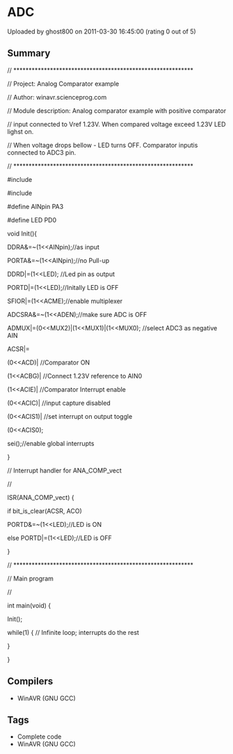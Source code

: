 # ADC

Uploaded by ghost800 on 2011-03-30 16:45:00 (rating 0 out of 5)

## Summary

// ***********************************************************  

// Project: Analog Comparator example  

// Author: winavr.scienceprog.com  

// Module description: Analog comparator example with positive comparator  

// input connected to Vref 1.23V. When compared voltage exceed 1.23V LED lighst on.  

// When voltage drops bellow - LED turns OFF. Comparator inputis connected to ADC3 pin.  

// ***********************************************************  

#include   

#include   

#define AINpin PA3  

#define LED PD0  

void Init(){  

 DDRA&=~(1<<AINpin);//as input  

 PORTA&=~(1<<AINpin);//no Pull-up  

 DDRD|=(1<<LED); //Led pin as output  

 PORTD|=(1<<LED);//Initally LED is OFF  

 SFIOR|=(1<<ACME);//enable multiplexer  

 ADCSRA&=~(1<<ADEN);//make sure ADC is OFF  

 ADMUX|=(0<<MUX2)|(1<<MUX1)|(1<<MUX0); //select ADC3 as negative AIN  

 ACSR|=  

 (0<<ACD)| //Comparator ON  

 (1<<ACBG)| //Connect 1.23V reference to AIN0  

 (1<<ACIE)| //Comparator Interrupt enable  

 (0<<ACIC)| //input capture disabled  

 (0<<ACIS1)| //set interrupt on output toggle  

 (0<<ACIS0);  

 sei();//enable global interrupts  

}  

// Interrupt handler for ANA\_COMP\_vect  

//  

ISR(ANA\_COMP\_vect) {  

if bit\_is\_clear(ACSR, ACO)  

 PORTD&=~(1<<LED);//LED is ON  

 else PORTD|=(1<<LED);//LED is OFF  

}  

// ***********************************************************  

// Main program  

//  

int main(void) {  

 Init();  

 while(1) { // Infinite loop; interrupts do the rest  

 }  

}

## Compilers

- WinAVR (GNU GCC)

## Tags

- Complete code
- WinAVR (GNU GCC)
